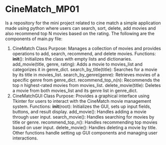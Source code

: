 # CineMatch_MP01
Is a repository for the mini project related to cine match a simple application made using python where users can search, sort, delete, add movies and also recommend top N movies based on the rating.
The following are the components of main.py file:
1. CineMatch Class
Purpose: Manages a collection of movies and provides operations to add, search, recommend, and delete movies.
Functions:
__init__(): Initializes the class with empty lists and dictionaries.
add_movie(title, genre, rating): Adds a movie to movies_list and categorizes it in genre_dict.
search_by_title(title): Searches for a movie by its title in movies_list.
search_by_genre(genre): Retrieves movies of a specific genre from genre_dict.
recommend_top_n(n): Recommends the top n highest-rated movies from movies_list.
delete_movie(title): Deletes a movie from both movies_list and its genre list in genre_dict.
2. CineMatchGUI Class
Purpose: Provides a graphical interface using Tkinter for users to interact with the CineMatch movie management system.
Functions:
__init__(root): Initializes the GUI, sets up input fields, buttons, and result display.
add_movie(): Handles adding a movie through user input.
search_movie(): Handles searching for movies by title or genre.
recommend_top_n(): Handles recommending top movies based on user input.
delete_movie(): Handles deleting a movie by title.
Other functions handle setting up GUI components and managing user interactions.



